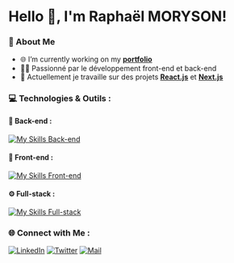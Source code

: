 # Hello 👋, I'm Raphaël MORYSON!

### 🌟 About Me
- 🌐 I’m currently working on my **[portfolio](https://google.com)**
- 👨‍💻 Passionné par le développement front-end et back-end
- 🎯 Actuellement je travaille sur des projets **[React.js](https://reactjs.org/)** et **[Next.js](https://nextjs.org/)**

### 💻 Technologies & Outils :

#### 🔧 Back-end :
[![My Skills Back-end](https://skillicons.dev/icons?i=js,ts,python,prisma,postgresql)](https://skillicons.dev)

#### 🎨 Front-end :
[![My Skills Front-end](https://skillicons.dev/icons?i=react,html,css,sass)](https://skillicons.dev)

#### ⚙️ Full-stack :
[![My Skills Full-stack](https://skillicons.dev/icons?i=nextjs)](https://skillicons.dev)

### 🌐 Connect with Me :
[![LinkedIn](https://img.shields.io/badge/-LinkedIn-blue?style=flat&logo=LinkedIn)](https://www.linkedin.com/in/rapha%C3%ABl-moryson-82abb2248/)
[![Twitter](https://img.shields.io/badge/-Twitter-%231DA1F2?style=flat&logo=twitter)](https://twitter.com/rph712)
[![Mail](https://img.shields.io/badge/-Mail-%23D14836?style=flat&logo=gmail)](mailto:raphael.moryson@gmail.com)
